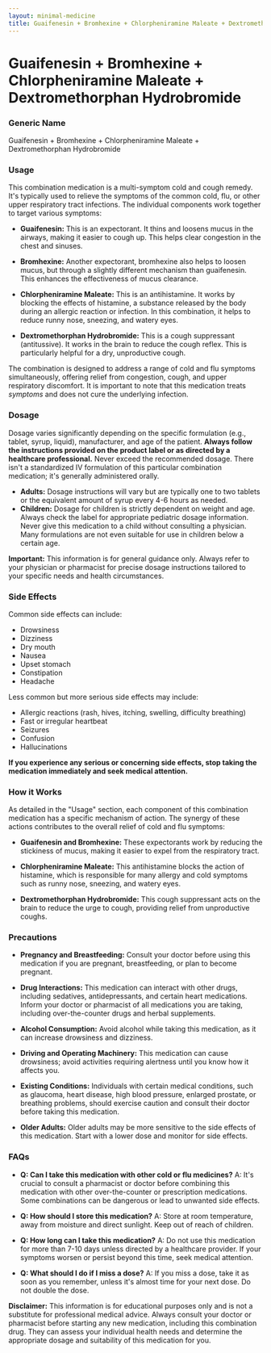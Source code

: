 ```yaml
---
layout: minimal-medicine
title: Guaifenesin + Bromhexine + Chlorpheniramine Maleate + Dextromethorphan Hydrobromide
---
```


# Guaifenesin + Bromhexine + Chlorpheniramine Maleate + Dextromethorphan Hydrobromide
### Generic Name
Guaifenesin + Bromhexine + Chlorpheniramine Maleate + Dextromethorphan Hydrobromide


### Usage

This combination medication is a multi-symptom cold and cough remedy. It's typically used to relieve the symptoms of the common cold, flu, or other upper respiratory tract infections.  The individual components work together to target various symptoms:

* **Guaifenesin:** This is an expectorant. It thins and loosens mucus in the airways, making it easier to cough up.  This helps clear congestion in the chest and sinuses.

* **Bromhexine:**  Another expectorant, bromhexine also helps to loosen mucus, but through a slightly different mechanism than guaifenesin. This enhances the effectiveness of mucus clearance.

* **Chlorpheniramine Maleate:** This is an antihistamine. It works by blocking the effects of histamine, a substance released by the body during an allergic reaction or infection.  In this combination, it helps to reduce runny nose, sneezing, and watery eyes.

* **Dextromethorphan Hydrobromide:** This is a cough suppressant (antitussive). It works in the brain to reduce the cough reflex.  This is particularly helpful for a dry, unproductive cough.

The combination is designed to address a range of cold and flu symptoms simultaneously, offering relief from congestion, cough, and upper respiratory discomfort.  It is important to note that this medication treats *symptoms* and does not cure the underlying infection.


### Dosage

Dosage varies significantly depending on the specific formulation (e.g., tablet, syrup, liquid), manufacturer, and age of the patient.  **Always follow the instructions provided on the product label or as directed by a healthcare professional.**  Never exceed the recommended dosage.  There isn't a standardized IV formulation of this particular combination medication; it's generally administered orally.

* **Adults:**  Dosage instructions will vary but are typically one to two tablets or the equivalent amount of syrup every 4-6 hours as needed.
* **Children:** Dosage for children is strictly dependent on weight and age.  Always check the label for appropriate pediatric dosage information. Never give this medication to a child without consulting a physician.  Many formulations are not even suitable for use in children below a certain age.

**Important:**  This information is for general guidance only. Always refer to your physician or pharmacist for precise dosage instructions tailored to your specific needs and health circumstances.


### Side Effects

Common side effects can include:

* Drowsiness
* Dizziness
* Dry mouth
* Nausea
* Upset stomach
* Constipation
* Headache


Less common but more serious side effects may include:

* Allergic reactions (rash, hives, itching, swelling, difficulty breathing)
* Fast or irregular heartbeat
* Seizures
* Confusion
* Hallucinations


**If you experience any serious or concerning side effects, stop taking the medication immediately and seek medical attention.**


### How it Works

As detailed in the "Usage" section, each component of this combination medication has a specific mechanism of action.  The synergy of these actions contributes to the overall relief of cold and flu symptoms:

* **Guaifenesin and Bromhexine:**  These expectorants work by reducing the stickiness of mucus, making it easier to expel from the respiratory tract.

* **Chlorpheniramine Maleate:** This antihistamine blocks the action of histamine, which is responsible for many allergy and cold symptoms such as runny nose, sneezing, and watery eyes.

* **Dextromethorphan Hydrobromide:** This cough suppressant acts on the brain to reduce the urge to cough, providing relief from unproductive coughs.


### Precautions

* **Pregnancy and Breastfeeding:** Consult your doctor before using this medication if you are pregnant, breastfeeding, or plan to become pregnant.

* **Drug Interactions:**  This medication can interact with other drugs, including sedatives, antidepressants, and certain heart medications.  Inform your doctor or pharmacist of all medications you are taking, including over-the-counter drugs and herbal supplements.

* **Alcohol Consumption:** Avoid alcohol while taking this medication, as it can increase drowsiness and dizziness.

* **Driving and Operating Machinery:** This medication can cause drowsiness; avoid activities requiring alertness until you know how it affects you.

* **Existing Conditions:**  Individuals with certain medical conditions, such as glaucoma, heart disease, high blood pressure, enlarged prostate, or breathing problems, should exercise caution and consult their doctor before taking this medication.

* **Older Adults:**  Older adults may be more sensitive to the side effects of this medication.  Start with a lower dose and monitor for side effects.


### FAQs

* **Q: Can I take this medication with other cold or flu medicines?**  A:  It's crucial to consult a pharmacist or doctor before combining this medication with other over-the-counter or prescription medications. Some combinations can be dangerous or lead to unwanted side effects.

* **Q: How should I store this medication?** A: Store at room temperature, away from moisture and direct sunlight. Keep out of reach of children.

* **Q: How long can I take this medication?** A: Do not use this medication for more than 7-10 days unless directed by a healthcare provider. If your symptoms worsen or persist beyond this time, seek medical attention.

* **Q: What should I do if I miss a dose?** A: If you miss a dose, take it as soon as you remember, unless it's almost time for your next dose. Do not double the dose.


**Disclaimer:** This information is for educational purposes only and is not a substitute for professional medical advice.  Always consult your doctor or pharmacist before starting any new medication, including this combination drug.  They can assess your individual health needs and determine the appropriate dosage and suitability of this medication for you.
